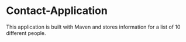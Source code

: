 # Contact-Application
This application is built with Maven and stores information for a list of 10 different people.
